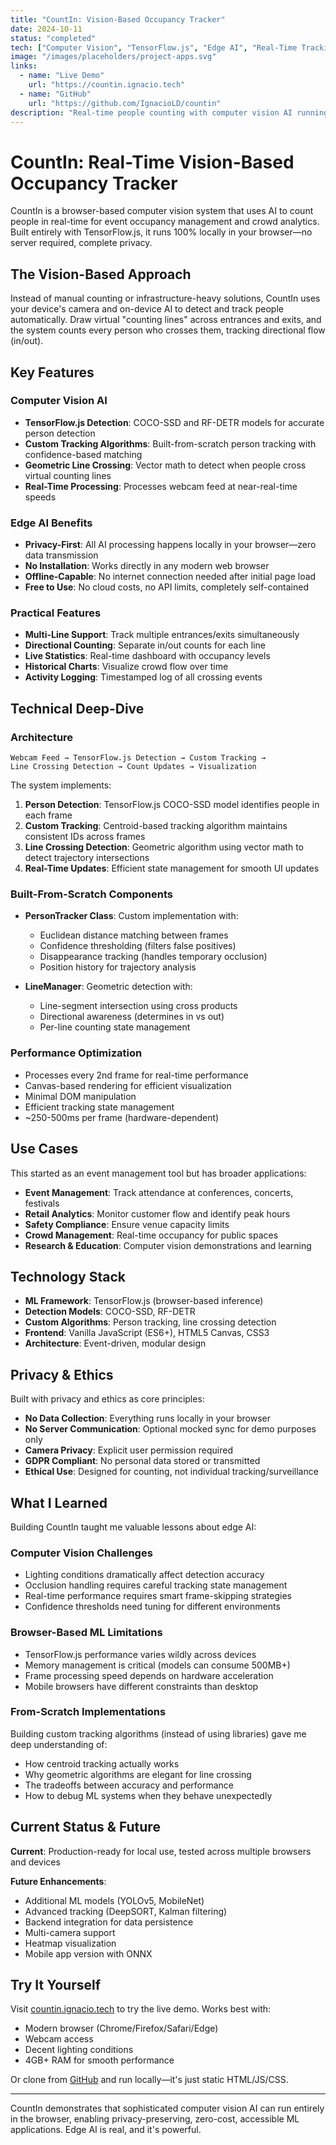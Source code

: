 ```yaml
---
title: "CountIn: Vision-Based Occupancy Tracker"
date: 2024-10-11
status: "completed"
tech: ["Computer Vision", "TensorFlow.js", "Edge AI", "Real-Time Tracking", "Browser ML"]
image: "/images/placeholders/project-apps.svg"
links:
  - name: "Live Demo"
    url: "https://countin.ignacio.tech"
  - name: "GitHub"
    url: "https://github.com/IgnacioLD/countin"
description: "Real-time people counting with computer vision AI running entirely in the browser"
---
```


# CountIn: Real-Time Vision-Based Occupancy Tracker

CountIn is a browser-based computer vision system that uses AI to count people in real-time for event occupancy management and crowd analytics. Built entirely with TensorFlow.js, it runs 100% locally in your browser—no server required, complete privacy.

## The Vision-Based Approach

Instead of manual counting or infrastructure-heavy solutions, CountIn uses your device's camera and on-device AI to detect and track people automatically. Draw virtual "counting lines" across entrances and exits, and the system counts every person who crosses them, tracking directional flow (in/out).

## Key Features

### Computer Vision AI
- **TensorFlow.js Detection**: COCO-SSD and RF-DETR models for accurate person detection
- **Custom Tracking Algorithms**: Built-from-scratch person tracking with confidence-based matching
- **Geometric Line Crossing**: Vector math to detect when people cross virtual counting lines
- **Real-Time Processing**: Processes webcam feed at near-real-time speeds

### Edge AI Benefits
- **Privacy-First**: All AI processing happens locally in your browser—zero data transmission
- **No Installation**: Works directly in any modern web browser
- **Offline-Capable**: No internet connection needed after initial page load
- **Free to Use**: No cloud costs, no API limits, completely self-contained

### Practical Features
- **Multi-Line Support**: Track multiple entrances/exits simultaneously
- **Directional Counting**: Separate in/out counts for each line
- **Live Statistics**: Real-time dashboard with occupancy levels
- **Historical Charts**: Visualize crowd flow over time
- **Activity Logging**: Timestamped log of all crossing events

## Technical Deep-Dive

### Architecture

```
Webcam Feed → TensorFlow.js Detection → Custom Tracking →
Line Crossing Detection → Count Updates → Visualization
```

The system implements:
1. **Person Detection**: TensorFlow.js COCO-SSD model identifies people in each frame
2. **Custom Tracking**: Centroid-based tracking algorithm maintains consistent IDs across frames
3. **Line Crossing Detection**: Geometric algorithm using vector math to detect trajectory intersections
4. **Real-Time Updates**: Efficient state management for smooth UI updates

### Built-From-Scratch Components

- **PersonTracker Class**: Custom implementation with:
  - Euclidean distance matching between frames
  - Confidence thresholding (filters false positives)
  - Disappearance tracking (handles temporary occlusion)
  - Position history for trajectory analysis

- **LineManager**: Geometric detection with:
  - Line-segment intersection using cross products
  - Directional awareness (determines in vs out)
  - Per-line counting state management

### Performance Optimization

- Processes every 2nd frame for real-time performance
- Canvas-based rendering for efficient visualization
- Minimal DOM manipulation
- Efficient tracking state management
- ~250-500ms per frame (hardware-dependent)

## Use Cases

This started as an event management tool but has broader applications:

- **Event Management**: Track attendance at conferences, concerts, festivals
- **Retail Analytics**: Monitor customer flow and identify peak hours
- **Safety Compliance**: Ensure venue capacity limits
- **Crowd Management**: Real-time occupancy for public spaces
- **Research & Education**: Computer vision demonstrations and learning

## Technology Stack

- **ML Framework**: TensorFlow.js (browser-based inference)
- **Detection Models**: COCO-SSD, RF-DETR
- **Custom Algorithms**: Person tracking, line crossing detection
- **Frontend**: Vanilla JavaScript (ES6+), HTML5 Canvas, CSS3
- **Architecture**: Event-driven, modular design

## Privacy & Ethics

Built with privacy and ethics as core principles:

- **No Data Collection**: Everything runs locally in your browser
- **No Server Communication**: Optional mocked sync for demo purposes only
- **Camera Privacy**: Explicit user permission required
- **GDPR Compliant**: No personal data stored or transmitted
- **Ethical Use**: Designed for counting, not individual tracking/surveillance

## What I Learned

Building CountIn taught me valuable lessons about edge AI:

### Computer Vision Challenges
- Lighting conditions dramatically affect detection accuracy
- Occlusion handling requires careful tracking state management
- Real-time performance requires smart frame-skipping strategies
- Confidence thresholds need tuning for different environments

### Browser-Based ML Limitations
- TensorFlow.js performance varies wildly across devices
- Memory management is critical (models can consume 500MB+)
- Frame processing speed depends on hardware acceleration
- Mobile browsers have different constraints than desktop

### From-Scratch Implementations
Building custom tracking algorithms (instead of using libraries) gave me deep understanding of:
- How centroid tracking actually works
- Why geometric algorithms are elegant for line crossing
- The tradeoffs between accuracy and performance
- How to debug ML systems when they behave unexpectedly

## Current Status & Future

**Current**: Production-ready for local use, tested across multiple browsers and devices

**Future Enhancements**:
- Additional ML models (YOLOv5, MobileNet)
- Advanced tracking (DeepSORT, Kalman filtering)
- Backend integration for data persistence
- Multi-camera support
- Heatmap visualization
- Mobile app version with ONNX

## Try It Yourself

Visit [countin.ignacio.tech](https://countin.ignacio.tech) to try the live demo. Works best with:
- Modern browser (Chrome/Firefox/Safari/Edge)
- Webcam access
- Decent lighting conditions
- 4GB+ RAM for smooth performance

Or clone from [GitHub](https://github.com/IgnacioLD/countin) and run locally—it's just static HTML/JS/CSS.

---

CountIn demonstrates that sophisticated computer vision AI can run entirely in the browser, enabling privacy-preserving, zero-cost, accessible ML applications. Edge AI is real, and it's powerful.
